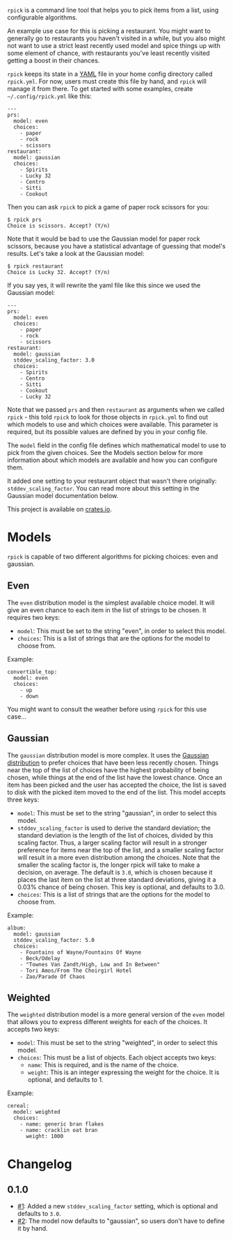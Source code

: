 ```rpick``` is a command line tool that helps you to pick items from a list, using
configurable algorithms.

An example use case for this is picking a restaurant. You might want to generally go to restaurants
you haven't visited in a while, but you also might not want to use a strict least recently used
model and spice things up with some element of chance, with restaurants you've least recently
visited getting a boost in their chances.

```rpick``` keeps its state in a [YAML](https://yaml.org/) file in your home config directory called
```rpick.yml```. For now, users must create this file by hand, and ```rpick``` will manage it from
there. To get started with some examples, create ```~/.config/rpick.yml``` like this:

```
---
prs:
  model: even
  choices:
    - paper
    - rock
    - scissors
restaurant:
  model: gaussian
  choices:
    - Spirits
    - Lucky 32
    - Centro
    - Sitti
    - Cookout
```

Then you can ask ```rpick``` to pick a game of paper rock scissors for you:

```
$ rpick prs
Choice is scissors. Accept? (Y/n)
```

Note that it would be bad to use the Gaussian model for paper rock scissors, because you have a
statistical advantage of guessing that model's results. Let's take a look at the Gaussian model:

```
$ rpick restaurant
Choice is Lucky 32. Accept? (Y/n)
```

If you say yes, it will rewrite the yaml file like this since we used the Gaussian model:

```
---
prs:
  model: even
  choices:
    - paper
    - rock
    - scissors
restaurant:
  model: gaussian
  stddev_scaling_factor: 3.0
  choices:
    - Spirits
    - Centro
    - Sitti
    - Cookout
    - Lucky 32
```

Note that we passed ```prs``` and then ```restaurant``` as arguments when we called ```rpick``` -
this told ```rpick``` to look for those objects in ```rpick.yml``` to find out which models to use
and which choices were available. This parameter is required, but its possible values are defined by
you in your config file.

The ```model``` field in the config file defines which mathematical
model to use to pick from the given choices. See the Models section below for more information about
which models are available and how you can configure them.

It added one setting to your restaurant object that wasn't there originally:
```stddev_scaling_factor```. You can read more about this setting in the Gaussian model
documentation below.

This project is available on [crates.io](https://crates.io/crates/rpick).


# Models

```rpick``` is capable of two different algorithms for picking choices: even and gaussian.


## Even

The ```even``` distribution model is the simplest available choice model. It will give an even
chance to each item in the list of strings to be chosen. It requires two keys:

* ```model```: This must be set to the string "even", in order to select this model.
* ```choices```: This is a list of strings that are the options for the model to choose from.

Example:

```
convertible_top:
  model: even
  choices:
    - up
    - down
```

You might want to consult the weather before using ```rpick``` for this use case…


## Gaussian

The ```gaussian``` distribution model is more complex. It uses the
[Gaussian distribution](https://en.wikipedia.org/wiki/Normal_distribution) to prefer choices that
have been less recently chosen. Things near the top of the list of choices have the highest
probability of being chosen, while things at the end of the list have the lowest chance. Once an
item has been picked and the user has accepted the choice, the list is saved to disk with the picked
item moved to the end of the list. This model accepts three keys:

* ```model```: This must be set to the string "gaussian", in order to select this model.
* ```stddev_scaling_factor``` is used to derive the standard deviation; the standard deviation is
  the length of the list of choices, divided by this scaling factor. Thus, a larger scaling factor
  will result in a stronger preference for items near the top of the list, and a smaller scaling
  factor will result in a more even distribution among the choices. Note that the smaller the
  scaling factor is, the longer rpick will take to make a decision, on average. The default is
  ```3.0```, which is chosen because it places the last item on the list at three standard
  deviations, giving it a 0.03% chance of being chosen. This key is optional, and defaults to 3.0.
* ```choices```: This is a list of strings that are the options for the model to choose from.

Example:

```
album:
  model: gaussian
  stddev_scaling_factor: 5.0
  choices:
    - Fountains of Wayne/Fountains Of Wayne
    - Beck/Odelay
    - "Townes Van Zandt/High, Low and In Between"
    - Tori Amos/From The Choirgirl Hotel
    - Zao/Parade Of Chaos
```


## Weighted

The ```weighted``` distribution model is a more general version of the ```even``` model that allows
you to express different weights for each of the choices. It accepts two keys:

* ```model```: This must be set to the string "weighted", in order to select this model.
* ```choices```: This must be a list of objects. Each object accepts two keys:
  - ```name```: This is required, and is the name of the choice.
  - ```weight```: This is an integer expressing the weight for the choice. It is optional, and
    defaults to 1.

Example:

```
cereal:
  model: weighted
  choices:
    - name: generic bran flakes
    - name: cracklin oat bran
      weight: 1000
```


# Changelog

## 0.1.0

* [#1](https://gitlab.com/bowlofeggs/rpick/merge_requests/1): Added a new
  ```stddev_scaling_factor``` setting, which is optional and defaults to ```3.0```.
* [#2](https://gitlab.com/bowlofeggs/rpick/merge_requests/2): The model now defaults to "gaussian",
  so users don't have to define it by hand.
